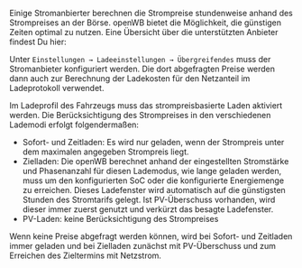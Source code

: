 Einige Stromanbierter berechnen die Strompreise stundenweise anhand des Strompreises an der Börse. openWB bietet die Möglichkeit, die günstigen Zeiten optimal zu nutzen. Eine Übersicht über die unterstützten Anbieter findest Du hier: 

Unter `Einstellungen → Ladeeinstellungen → Übergreifendes` muss der Stromanbieter konfiguriert werden. Die dort abgefragten Preise werden dann auch zur Berechnung der Ladekosten für den Netzanteil im Ladeprotokoll verwendet.

Im Ladeprofil des Fahrzeugs muss das strompreisbasierte Laden aktiviert werden. Die Berücksichtigung des Strompreises in den verschiedenen Lademodi erfolgt folgendermaßen:

  * Sofort- und Zeitladen: Es wird nur geladen, wenn der Strompreis unter dem maximalen angegeben Strompreis liegt.  
  * Zielladen: Die openWB berechnet anhand der eingestellten Stromstärke und Phasenanzahl für diesen Lademodus, wie lange geladen werden, muss um den konfigurierten SoC oder die konfigurierte Energiemenge zu erreichen. Dieses Ladefenster wird automatisch auf die günstigsten Stunden des Stromtarifs gelegt. Ist PV-Überschuss vorhanden, wird dieser immer zuerst genutzt und verkürzt das besagte Ladefenster.  
  * PV-Laden: keine Berücksichtigung des Strompreises  

Wenn keine Preise abgefragt werden können, wird bei Sofort- und Zeitladen immer geladen und bei Zielladen zunächst mit PV-Überschuss und zum Erreichen des Zieltermins mit Netzstrom.